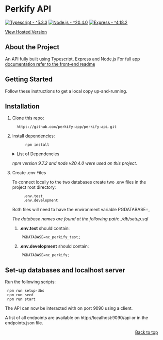 # Perkify API
[![Typescript - ^5.3.3](https://img.shields.io/badge/Typescript-^5.3.3-blue?logo=typescript&logoColor=white)](https://www.npmjs.com/package/typescript)
[![Node.js - ^20.4.0](https://img.shields.io/static/v1?label=Node.js&message=^20.4.0&color=blue&logo=node.js&logoColor=white)](https://www.nodejs.org)
[![Express - ^4.18.2](https://img.shields.io/badge/Express-^4.18.2-blue?logo=express&logoColor=white)](https://www.npmjs.com/package/express)
         
<a href="https://perkify-api.onrender.com/api">View Hosted Version</a>

## About the Project

An API fully built using Typescript, Express and Node.js
For [full app documentation refer to the front-end readme](https://github.com/perkify-app/perkify-react-native)

## Getting Started
Follow these instructions to get a local copy up-and-running.

## Installation

1) Clone this repo: 

         https://github.com/perkify-app/perkify-api.git

2) Install dependencies:
            
             npm install
    <details>
    <summary>List of Dependencies</summary>

    dependencies:

            cors 2.8.5
            dotenv: 16.3.1
            express: 4.18.2
            pg: 8.11.3

    devDependencies:
        
            @types/cors: 2.8.17
            @types/express: 4.17.21
            @types/jest: 29.5.11
            @types/node: 20.10.6
            @types/pg: 8.10.9
            @types/pg-format: 1.0.5
            @types/supertest: 6.0.2
            husky: 8.0.2
            jest-extended: 2.0.0
            jest-sorted: 1.0.14
            pg-format: 1.0.4
            supertest: 6.3.3
            ts-jest: 29.1.1
            ts-node: 10.9.2
            typescript: 5.3.3
    </details>

    _npm version 9.7.2 and node v20.4.0 were used on this project._

3) Create .env Files

    To connect locally to the two databases create two .env files in the project root directory:
            
            .env.test
            .env.development
    
    Both files will need to have the environment variable PGDATABASE=,

    _The database names are found at the following path: ./db/setup.sql_

    1) **.env.test** should contain:
        
            PGDATABASE=nc_perkify_test;

    2) **.env.development** should contain:
    
            PGDATABASE=nc_perkify;

## Set-up databases and localhost server

Run the following scripts:

     npm run setup-dbs  
     npm run seed
     npm run start


The API can now be interacted with on port 9090 using a client. 

A list of all endpoints are available on http://localhost:9090/api or in the endpoints.json file.

<p align="right"><a href="#perkify-api">Back to top</a></p>
